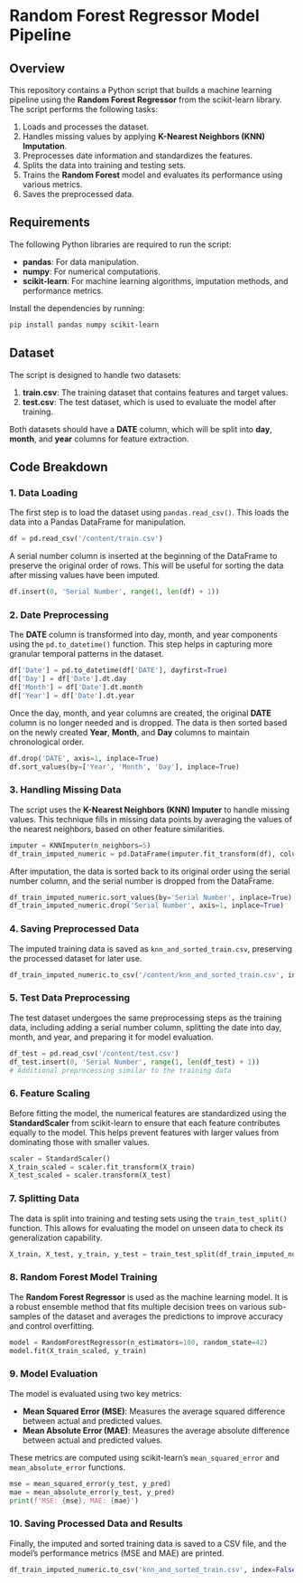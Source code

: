 
# Random Forest Regressor Model Pipeline

## Overview
This repository contains a Python script that builds a machine learning pipeline using the **Random Forest Regressor** from the scikit-learn library. The script performs the following tasks:

1. Loads and processes the dataset.
2. Handles missing values by applying **K-Nearest Neighbors (KNN) Imputation**.
3. Preprocesses date information and standardizes the features.
4. Splits the data into training and testing sets.
5. Trains the **Random Forest** model and evaluates its performance using various metrics.
6. Saves the preprocessed data.

## Requirements

The following Python libraries are required to run the script:
- **pandas**: For data manipulation.
- **numpy**: For numerical computations.
- **scikit-learn**: For machine learning algorithms, imputation methods, and performance metrics.

Install the dependencies by running:
```bash
pip install pandas numpy scikit-learn
```

## Dataset

The script is designed to handle two datasets:
1. **train.csv**: The training dataset that contains features and target values.
2. **test.csv**: The test dataset, which is used to evaluate the model after training.

Both datasets should have a **DATE** column, which will be split into **day**, **month**, and **year** columns for feature extraction.

## Code Breakdown

### 1. Data Loading

The first step is to load the dataset using `pandas.read_csv()`. This loads the data into a Pandas DataFrame for manipulation.

```python
df = pd.read_csv('/content/train.csv')
```

A serial number column is inserted at the beginning of the DataFrame to preserve the original order of rows. This will be useful for sorting the data after missing values have been imputed.

```python
df.insert(0, 'Serial Number', range(1, len(df) + 1))
```

### 2. Date Preprocessing

The **DATE** column is transformed into day, month, and year components using the `pd.to_datetime()` function. This step helps in capturing more granular temporal patterns in the dataset.

```python
df['Date'] = pd.to_datetime(df['DATE'], dayfirst=True)
df['Day'] = df['Date'].dt.day
df['Month'] = df['Date'].dt.month
df['Year'] = df['Date'].dt.year
```

Once the day, month, and year columns are created, the original **DATE** column is no longer needed and is dropped. The data is then sorted based on the newly created **Year**, **Month**, and **Day** columns to maintain chronological order.

```python
df.drop('DATE', axis=1, inplace=True)
df.sort_values(by=['Year', 'Month', 'Day'], inplace=True)
```

### 3. Handling Missing Data

The script uses the **K-Nearest Neighbors (KNN) Imputer** to handle missing values. This technique fills in missing data points by averaging the values of the nearest neighbors, based on other feature similarities.

```python
imputer = KNNImputer(n_neighbors=5)
df_train_imputed_numeric = pd.DataFrame(imputer.fit_transform(df), columns=df.columns)
```

After imputation, the data is sorted back to its original order using the serial number column, and the serial number is dropped from the DataFrame.

```python
df_train_imputed_numeric.sort_values(by='Serial Number', inplace=True)
df_train_imputed_numeric.drop('Serial Number', axis=1, inplace=True)
```

### 4. Saving Preprocessed Data

The imputed training data is saved as `knn_and_sorted_train.csv`, preserving the processed dataset for later use.

```python
df_train_imputed_numeric.to_csv('/content/knn_and_sorted_train.csv', index=False, index_label='INDEX')
```

### 5. Test Data Preprocessing

The test dataset undergoes the same preprocessing steps as the training data, including adding a serial number column, splitting the date into day, month, and year, and preparing it for model evaluation.

```python
df_test = pd.read_csv('/content/test.csv')
df_test.insert(0, 'Serial Number', range(1, len(df_test) + 1))
# Additional preprocessing similar to the training data
```

### 6. Feature Scaling

Before fitting the model, the numerical features are standardized using the **StandardScaler** from scikit-learn to ensure that each feature contributes equally to the model. This helps prevent features with larger values from dominating those with smaller values.

```python
scaler = StandardScaler()
X_train_scaled = scaler.fit_transform(X_train)
X_test_scaled = scaler.transform(X_test)
```

### 7. Splitting Data

The data is split into training and testing sets using the `train_test_split()` function. This allows for evaluating the model on unseen data to check its generalization capability.

```python
X_train, X_test, y_train, y_test = train_test_split(df_train_imputed_numeric, y, test_size=0.2, random_state=42)
```

### 8. Random Forest Model Training

The **Random Forest Regressor** is used as the machine learning model. It is a robust ensemble method that fits multiple decision trees on various sub-samples of the dataset and averages the predictions to improve accuracy and control overfitting.

```python
model = RandomForestRegressor(n_estimators=100, random_state=42)
model.fit(X_train_scaled, y_train)
```

### 9. Model Evaluation

The model is evaluated using two key metrics:

- **Mean Squared Error (MSE)**: Measures the average squared difference between actual and predicted values.
- **Mean Absolute Error (MAE)**: Measures the average absolute difference between actual and predicted values.

These metrics are computed using scikit-learn’s `mean_squared_error` and `mean_absolute_error` functions.

```python
mse = mean_squared_error(y_test, y_pred)
mae = mean_absolute_error(y_test, y_pred)
print(f'MSE: {mse}, MAE: {mae}')
```

### 10. Saving Processed Data and Results

Finally, the imputed and sorted training data is saved to a CSV file, and the model’s performance metrics (MSE and MAE) are printed.

```python
df_train_imputed_numeric.to_csv('knn_and_sorted_train.csv', index=False)
```
